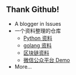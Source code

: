 Thank Github!
-------------

* A blogger in Issues
* 一个资料整理的仓库
  * [Python 资料](Python)
  * [golang 资料](golang)
  * [区块链资料](Blockchain)
  * [微信公众平台 Demo](WeChat)
* More...
